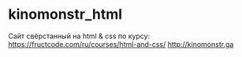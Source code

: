 # kinomonstr_html
Сайт свёрстанный на html &amp; css по курсу: https://fructcode.com/ru/courses/html-and-css/
http://kinomonstr.ga
